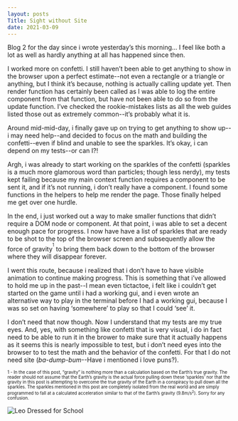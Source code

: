 ```yaml
---
layout: posts
Title: Sight without Site
date: 2021-03-09
---
```


Blog 2 for the day since i wrote yesterday’s this morning…  I feel like both a lot as well as hardly anything at all has happened since then.

I worked more on confetti.  I still haven’t been able to get anything to show in the browser upon a perfect estimate--not even a rectangle or a triangle or anything, but I think it’s because, nothing is actually calling update yet.  Then render function has certainly been called as I was able to log the entire component from that function, but have not been able to do so from the update function.  I’ve checked the rookie-mistakes lists as all the web guides listed those out as extremely common--it’s probably what it is.  

Around mid-mid-day, i finally gave up on trying to get anything to show up--i may need help--and decided to focus on the math and building the confetti--even if blind and unable to see the sparkles.  It’s okay, i can depend on my tests--or can I?!  

Argh, i was already to start working on the sparkles of the confetti (sparkles is a much more glamorous word than particles; though less nerdy), my tests kept failing because my main context function requires a component to be sent it, and if it’s not running, i don’t really have a component.  I found some functions in the helpers to help me render the page.  Those finally helped me get over one hurdle. 

In the end, i just worked out a way to make smaller functions that didn’t require a DOM node or component.  At that point, i was able to set a decent enough pace for progress.  I now have have a list of sparkles that are ready to be shot to the top of the browser screen and subsequently allow the force of gravity<sup><sup>1</sup></sup> to bring them back down to the bottom of the browser where they will disappear forever.

I went this route, because i realized that i don’t have to have visible animation to continue making progress.  This is something that i’ve allowed to hold me up in the past--I mean even tictactoe, i felt like i couldn’t get started on the game until i had a working gui, and i even wrote an alternative way to play in the terminal before I had a working gui, because I was so set on having ‘somewhere’ to play so that I could ‘see’ it.

I don’t need that now though.  Now I understand that my tests are my true eyes.  And, yes, with something like confetti that is very visual, i do in fact need to be able to run it in the brower to make sure that it actually happens as it seems this is nearly impossible to test, but i don’t need eyes into the browser to to test the math and the behavior of the confetti.  For that I do not need site (*ba-dump-bum*--Have i mentioned i love puns?).

<sup><sup>1 - In the case of this post, “gravity” is nothing more than a calculation based on the Earth’s true gravity.  The reader should not assume that the Earth’s gravity is the actual force pulling down these ‘sparkles’ nor that the gravity in this post is attempting to overcome the true gravity of the Earth in a conspiracy to pull down all the sparkles. The sparkles mentioned in this post are completely isolated from the real world and are simply programmed to fall at a calculated acceleration similar to that of the Earth’s gravity (9.8m/s<sup>2</sup>).  Sorry for any confusion.</sup></sup>


![Leo Dressed for School](https://maniginam.github.io/blog/pics&vids/LeoDressedForSchool.jpeg#thumbnail)


